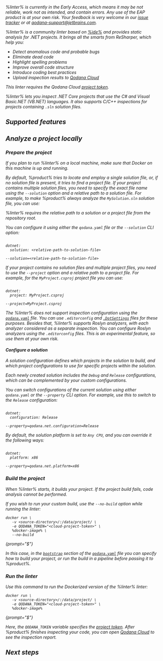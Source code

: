 [//]: # (title: Qodana Community for .NET)

<var name="dotsettings" value="https://www.jetbrains.com/help/resharper/Sharing_Configuration_Options.html#solution-team-shared-layer"/>
<var name="linter" value="Qodana Community for .NET"/>
<var name="ide" value="ReSharper"/>
<var name="docker-image" value="jetbrains/qodana-cdnet:2023.3-eap"/>
<var name="config-file" value="qodana-cdnet-docker-readme.xml"/>

<note>%linter% is currently in the Early Access, which means it may be not reliable, work not as intended, and contain errors.
Any use of the EAP product is at your own risk. Your feedback is very welcome in our
<a href="https://youtrack.jetbrains.com/newIssue?project=QD">issue tracker</a> or at
<a href="mailto:qodana-support@jetbrains.com">qodana-support@jetbrains.com</a>.
</note>

%linter% is a community linter based on [%ide%](https://www.jetbrains.com/rider/) and provides static analysis for .NET projects.
It brings all the smarts from ReSharper, which help you:

* Detect anomalous code and probable bugs
* Eliminate dead code
* Highlight spelling problems
* Improve overall code structure
* Introduce coding best practices
* Upload inspection results to [Qodana Cloud](cloud-about.xml)

<note>This linter requires the Qodana Cloud <a href="project-token.md">project token</a>.</note>

%linter% lets you inspect .NET Core projects that use the C# and Visual Basic.NET (VB.NET) languages. 
It also supports C/C++ inspections for projects containing `.sln` solution files.

## Supported features

<include src="lib_qd.xml" include-id="linters-supported-features" use-filter="empty,cdnet"/>

## Analyze a project locally

### Prepare the project

If you plan to run %linter% on a local machine, make sure that Docker on this machine is up and running. 

<p>By default, %product% tries to locate and employ a single solution file, or, if no solution file is present,
it tries to find a project file. If your project contains multiple solution files, you need to specify the exact
file name using the <code>--solution</code> option and a relative path to a solution file. For example, to
    make %product% always analyze the <code>MySolution.sln</code> solution file, you can use:</p>

%linter% requires the relative path to a solution or a project file from the repository root. 

You can configure it using either the `qodana.yaml` file or the `--solution` CLI option:

<tabs>
<tab id="qodana-cdnet-solution-specify-qodana-yaml" title="qodana.yaml">
<code style="block" lang="yaml">
dotnet:
&nbsp;&nbsp;solution: &lt;relative-path-to-solution-file&gt;
</code>
</tab>
<tab id="qodana-cdnet-solution-specify-cli" title="CLI option">
<code style="block" lang="shell">
--solution=&lt;relative-path-to-solution-file&gt;
</code>
</tab>
</tabs>

If your project contains no solution files and multiple project files, you need to use the `--project` option and a 
relative path to a project file. For example, for the `MyProject.csproj` project file you can use:

<tabs>
<tab id="qodana-cdnet-project-config-qodana-yaml" title="qodana.yaml">
<code style="block" lang="yaml">
dotnet:
&nbsp;&nbsp;project: MyProject.csproj
</code>
</tab>
<tab id="qodana-cdnet-project-config-cli" title="CLI option">
<code style="block" lang="shell">
--project=MyProject.csproj
</code>
</tab>
</tabs>

The %linter% does not support inspection configuration using the [`qodana.yaml`](qodana-yaml.md) file.
You can use `.editorconfig` and [`.DotSettings`](%dotsettings%) files for these purposes. Besides that, %linter% supports Roslyn analyzers,
with each analyzer considered as a separate inspection. You can configure Roslyn analyzers using the `.editorconfig`
files. This is an experimental feature, so use them at your own risk.

#### Configure a solution

A solution configuration defines which projects in the solution to build, and which project configurations to use for 
specific projects within the solution.

Each newly created solution includes the `Debug` and `Release` configurations, which can be complemented by your custom 
configurations.

You can switch configurations of the current solution using either `qodana.yaml` or the `--property` CLI option. For 
example, use this to switch to the `Release` configuration:

<tabs>
<tab id="qodana-cdnet-solution-config-qodana-yaml" title="qodana.yaml">
<code style="block" lang="yaml">
dotnet:
&nbsp;&nbsp;configuration: Release
</code>
</tab>
<tab id="qodana-cdnet-solution-config-cli" title="CLI option">
<code style="block" lang="shell">
--property=qodana.net.configuration=Release
</code>
</tab>
</tabs>

By default, the solution platform is set to `Any CPU`, and you can override it the following ways: </p>

<tabs>
<tab id="qodana-cdnet-platform-config-qodana-yaml" title="qodana.yaml">
<code style="block" lang="yaml">
dotnet:
&nbsp;&nbsp;platform: x86
</code>
</tab>
<tab id="qodana-cdnet-platform-config-cli" title="CLI option">
<code style="block" lang="shell">
--property=qodana.net.platform=x86
</code>
</tab>
</tabs>

### Build the project

When %linter% starts, it builds your project. If the project build fails, code analysis cannot be performed.

If you wish to run your custom build, use the `--no-build` option while running the linter: 

```shell
docker run \
   -v <source-directory>/:/data/project/ \
   -e QODANA_TOKEN="<cloud-project-token>" \
   %docker-image% \
   --no-build
```
{prompt="$"}

In this case, in the [`bootstrap`](before-running-qodana.md) section of the [`qodana.yaml`](qodana-yaml.md) file you can specify how to build 
your project, or run the build in a pipeline before passing it to %product%.

### Run the linter

Use this command to run the Dockerized version of the %linter% linter: 

```shell
docker run \
   -v <source-directory>/:/data/project/ \
   -e QODANA_TOKEN="<cloud-project-token>" \
   %docker-image%
```
{prompt="$"}

Here,  the `QODANA_TOKEN` variable specifies the [project token](project-token.md). After %product% finishes inspecting
your code, you can open [Qodana Cloud](https://qodana.cloud) to see the inspection report.

## Next steps

<include src="lib_qd.xml" include-id="linter-next-steps-footer" use-filter="empty"/>